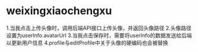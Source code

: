 # weixingxiaochengxu
1.当我点击上传头像时，调用后端API接口上传头像，并返回头像路径
2.头像路径设置为userInfo.avatarUrl
3.当我点击保存时，需要将userInfo的数据发送给后端以更新用户信息
4.profile与editProfile中关于头像的硬编码也会被替换

